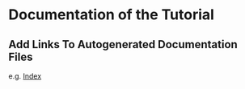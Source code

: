 # Documentation of the Tutorial

## Add Links To Autogenerated Documentation Files

e.g. [Index](output/docs/index.md)